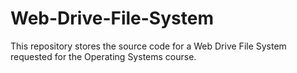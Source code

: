 # Web-Drive-File-System
This repository stores the source code for a Web Drive File System requested for the Operating Systems course.
